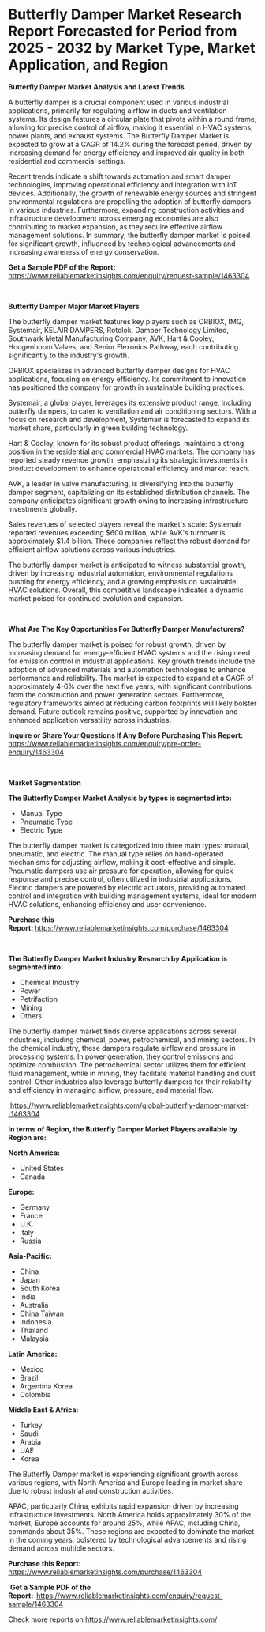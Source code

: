 <p><h1>Butterfly Damper Market Research Report Forecasted for Period from 2025 -  2032 by Market Type, Market Application, and Region</h1></p><p><strong>Butterfly Damper Market Analysis and Latest Trends</strong></p>
<p><p>A butterfly damper is a crucial component used in various industrial applications, primarily for regulating airflow in ducts and ventilation systems. Its design features a circular plate that pivots within a round frame, allowing for precise control of airflow, making it essential in HVAC systems, power plants, and exhaust systems. The Butterfly Damper Market is expected to grow at a CAGR of 14.2% during the forecast period, driven by increasing demand for energy efficiency and improved air quality in both residential and commercial settings.</p><p>Recent trends indicate a shift towards automation and smart damper technologies, improving operational efficiency and integration with IoT devices. Additionally, the growth of renewable energy sources and stringent environmental regulations are propelling the adoption of butterfly dampers in various industries. Furthermore, expanding construction activities and infrastructure development across emerging economies are also contributing to market expansion, as they require effective airflow management solutions. In summary, the butterfly damper market is poised for significant growth, influenced by technological advancements and increasing awareness of energy conservation.</p></p>
<p><strong>Get a Sample PDF of the Report:&nbsp;</strong> <a href="https://www.reliablemarketinsights.com/enquiry/request-sample/1463304?utm_campaign=3013&utm_medium=2&utm_source=Github&utm_content=ia&utm_term=12042025&utm_id=butterfly-damper">https://www.reliablemarketinsights.com/enquiry/request-sample/1463304</a></p>
<p>&nbsp;</p>
<p><strong>Butterfly Damper Major Market Players</strong></p>
<p><p>The butterfly damper market features key players such as ORBIOX, IMG, Systemair, KELAIR DAMPERS, Rotolok, Damper Technology Limited, Southwark Metal Manufacturing Company, AVK, Hart & Cooley, Hoogenboom Valves, and Senior Flexonics Pathway, each contributing significantly to the industry's growth.</p><p>ORBIOX specializes in advanced butterfly damper designs for HVAC applications, focusing on energy efficiency. Its commitment to innovation has positioned the company for growth in sustainable building practices.</p><p>Systemair, a global player, leverages its extensive product range, including butterfly dampers, to cater to ventilation and air conditioning sectors. With a focus on research and development, Systemair is forecasted to expand its market share, particularly in green building technology.</p><p>Hart & Cooley, known for its robust product offerings, maintains a strong position in the residential and commercial HVAC markets. The company has reported steady revenue growth, emphasizing its strategic investments in product development to enhance operational efficiency and market reach.</p><p>AVK, a leader in valve manufacturing, is diversifying into the butterfly damper segment, capitalizing on its established distribution channels. The company anticipates significant growth owing to increasing infrastructure investments globally.</p><p>Sales revenues of selected players reveal the market's scale: Systemair reported revenues exceeding $600 million, while AVK's turnover is approximately $1.4 billion. These companies reflect the robust demand for efficient airflow solutions across various industries.</p><p>The butterfly damper market is anticipated to witness substantial growth, driven by increasing industrial automation, environmental regulations pushing for energy efficiency, and a growing emphasis on sustainable HVAC solutions. Overall, this competitive landscape indicates a dynamic market poised for continued evolution and expansion.</p></p>
<p>&nbsp;</p>
<p><strong>What Are The Key Opportunities For Butterfly Damper Manufacturers?</strong></p>
<p><p>The butterfly damper market is poised for robust growth, driven by increasing demand for energy-efficient HVAC systems and the rising need for emission control in industrial applications. Key growth trends include the adoption of advanced materials and automation technologies to enhance performance and reliability. The market is expected to expand at a CAGR of approximately 4-6% over the next five years, with significant contributions from the construction and power generation sectors. Furthermore, regulatory frameworks aimed at reducing carbon footprints will likely bolster demand. Future outlook remains positive, supported by innovation and enhanced application versatility across industries.</p></p>
<p><strong>Inquire or Share Your Questions If Any Before Purchasing This Report:</strong> <a href="https://www.reliablemarketinsights.com/enquiry/pre-order-enquiry/1463304?utm_campaign=3013&utm_medium=2&utm_source=Github&utm_content=ia&utm_term=12042025&utm_id=butterfly-damper">https://www.reliablemarketinsights.com/enquiry/pre-order-enquiry/1463304</a></p>
<p>&nbsp;</p>
<p><strong>Market Segmentation</strong></p>
<p><strong>The Butterfly Damper Market Analysis by types is segmented into:</strong></p>
<p><ul><li>Manual Type</li><li>Pneumatic Type</li><li>Electric Type</li></ul></p>
<p><p>The butterfly damper market is categorized into three main types: manual, pneumatic, and electric. The manual type relies on hand-operated mechanisms for adjusting airflow, making it cost-effective and simple. Pneumatic dampers use air pressure for operation, allowing for quick response and precise control, often utilized in industrial applications. Electric dampers are powered by electric actuators, providing automated control and integration with building management systems, ideal for modern HVAC solutions, enhancing efficiency and user convenience.</p></p>
<p><strong>Purchase this Report:&nbsp;</strong><a href="https://www.reliablemarketinsights.com/purchase/1463304?utm_campaign=3013&utm_medium=2&utm_source=Github&utm_content=ia&utm_term=12042025&utm_id=butterfly-damper">https://www.reliablemarketinsights.com/purchase/1463304</a></p>
<p>&nbsp;</p>
<p><strong>The Butterfly Damper Market Industry Research by Application is segmented into:</strong></p>
<p><ul><li>Chemical Industry</li><li>Power</li><li>Petrifaction</li><li>Mining</li><li>Others</li></ul></p>
<p><p>The butterfly damper market finds diverse applications across several industries, including chemical, power, petrochemical, and mining sectors. In the chemical industry, these dampers regulate airflow and pressure in processing systems. In power generation, they control emissions and optimize combustion. The petrochemical sector utilizes them for efficient fluid management, while in mining, they facilitate material handling and dust control. Other industries also leverage butterfly dampers for their reliability and efficiency in managing airflow, pressure, and material flow.</p></p>
<p><a href="https://www.reliablemarketinsights.com/global-butterfly-damper-market-r1463304?utm_campaign=3013&utm_medium=2&utm_source=Github&utm_content=ia&utm_term=12042025&utm_id=butterfly-damper">&nbsp;https://www.reliablemarketinsights.com/global-butterfly-damper-market-r1463304</a></p>
<p><strong>In terms of Region, the Butterfly Damper Market Players available by Region are:</strong></p>
<p>
    <p> <strong> North America: </strong>
        <ul>
            <li>United States</li>
            <li>Canada</li>
        </ul>
        </p> 
    <p> <strong> Europe: </strong>
        <ul>
            <li>Germany</li>
            <li>France</li>
            <li>U.K.</li>
            <li>Italy</li>
            <li>Russia</li>
        </ul>
        </p> 
    <p> <strong> Asia-Pacific: </strong>
        <ul>
            <li>China</li>
            <li>Japan</li>
            <li>South Korea</li>
            <li>India</li>
            <li>Australia</li>
            <li>China Taiwan</li>
            <li>Indonesia</li>
            <li>Thailand</li>
            <li>Malaysia</li>
        </ul>
        </p> 
    <p> <strong> Latin America: </strong>
        <ul>
            <li>Mexico</li>
            <li>Brazil</li>
            <li>Argentina Korea</li>
            <li>Colombia</li>
        </ul>
        </p> 
    <p> <strong> Middle East & Africa: </strong>
        <ul>
            <li>Turkey</li>
            <li>Saudi</li>
            <li>Arabia</li>
            <li>UAE</li>
            <li>Korea</li>
        </ul>
    </p>
    </p>
<p><p>The Butterfly Damper market is experiencing significant growth across various regions, with North America and Europe leading in market share due to robust industrial and construction activities. </p><p>APAC, particularly China, exhibits rapid expansion driven by increasing infrastructure investments. North America holds approximately 30% of the market, Europe accounts for around 25%, while APAC, including China, commands about 35%. These regions are expected to dominate the market in the coming years, bolstered by technological advancements and rising demand across multiple sectors.</p></p>
<p><strong>Purchase this Report: </strong><a href="https://www.reliablemarketinsights.com/purchase/1463304?utm_campaign=3013&utm_medium=2&utm_source=Github&utm_content=ia&utm_term=12042025&utm_id=butterfly-damper">https://www.reliablemarketinsights.com/purchase/1463304</a></p>
<p>&nbsp;<strong>Get a Sample PDF of the Report:&nbsp;&nbsp;</strong><a href="https://www.reliablemarketinsights.com/enquiry/request-sample/1463304?utm_campaign=3013&utm_medium=2&utm_source=Github&utm_content=ia&utm_term=12042025&utm_id=butterfly-damper">https://www.reliablemarketinsights.com/enquiry/request-sample/1463304</a></p>
<p><strong></strong></p>
<p>Check more reports on <a href="https://www.reliablemarketinsights.com/?utm_campaign=3013&utm_medium=2&utm_source=Github&utm_content=ia&utm_term=12042025&utm_id=butterfly-damper">https://www.reliablemarketinsights.com/</a></p>